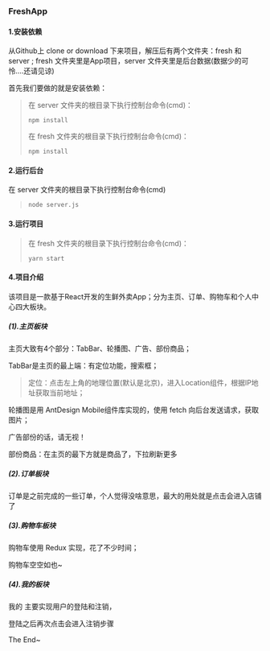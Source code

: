 ### FreshApp

#### 1.安装依赖

从Github上 clone or download 下来项目，解压后有两个文件夹：fresh 和 server ; fresh 文件夹里是App项目，server 文件夹里是后台数据(数据少的可怜....还请见谅)

首先我们要做的就是安装依赖：

> 在 server 文件夹的根目录下执行控制台命令(cmd)：
>
> `npm install`
>
> 在 fresh 文件夹的根目录下执行控制台命令(cmd)：
>
> `npm install`

#### 2.运行后台

在 server 文件夹的根目录下执行控制台命令(cmd)

> `node server.js`

#### 3.运行项目

> 在 fresh 文件夹的根目录下执行控制台命令(cmd)：
>
> `yarn start`

#### 4.项目介绍

该项目是一款基于React开发的生鲜外卖App；分为主页、订单、购物车和个人中心四大板块。

##### (1).主页板块

主页大致有4个部分：TabBar、轮播图、广告、部份商品；

TabBar是主页的最上端：有定位功能，搜索框；

> 定位：点击左上角的地理位置(默认是北京)，进入Location组件，根据IP地址获取当前地址；
>
> <!--定位地址默认取前两位；由于360的接口不稳定，获取定位时常会报错-->
>
> <!--莫慌，千山万水总是情，多试几遍行不行？-->

轮播图是用 AntDesign Mobile组件库实现的，使用 fetch 向后台发送请求，获取图片；

广告部份的话，请无视！<!--跳转链接已经被干掉，请上级指示！-->

部份商品：在主页的最下方就是商品了，下拉刷新更多<!--虽然还是那几个商品-->

##### (2).订单板块

订单是之前完成的一些订单，个人觉得没啥意思，最大的用处就是点击会进入店铺了

##### (3).购物车板块

购物车使用 Redux 实现，花了不少时间；

购物车空空如也~ <!--没有选购商品当然是空空如也了-->

##### (4).我的板块

我的 主要实现用户的登陆和注销，<!--首次登陆默认注册-->

登陆之后再次点击会进入注销步骤





The End~

<!--轻喷！项目确实还有点欠缺-->